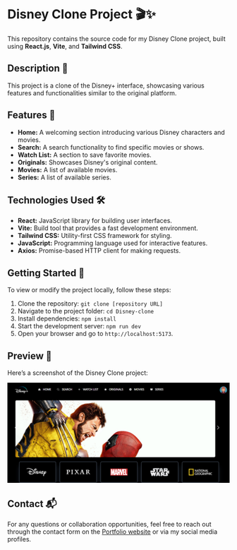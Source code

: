 <h1>Disney Clone Project 🎬✨</h1>

<p>This repository contains the source code for my Disney Clone project, built using <strong>React.js</strong>, <strong>Vite</strong>, and <strong>Tailwind CSS</strong>.</p>

<h2>Description 📜</h2>
<p>
  This project is a clone of the Disney+ interface, showcasing various features and functionalities similar to the original platform.
</p>

<h2>Features 🌟</h2>
<ul>
  <li><strong>Home:</strong> A welcoming section introducing various Disney characters and movies.</li>
  <li><strong>Search:</strong> A search functionality to find specific movies or shows.</li>
  <li><strong>Watch List:</strong> A section to save favorite movies.</li>
  <li><strong>Originals:</strong> Showcases Disney's original content.</li>
  <li><strong>Movies:</strong> A list of available movies.</li>
  <li><strong>Series:</strong> A list of available series.</li>
</ul>

<h2>Technologies Used 🛠️</h2>
<ul>
  <li><strong>React:</strong> JavaScript library for building user interfaces.</li>
  <li><strong>Vite:</strong> Build tool that provides a fast development environment.</li>
  <li><strong>Tailwind CSS:</strong> Utility-first CSS framework for styling.</li>
  <li><strong>JavaScript:</strong> Programming language used for interactive features.</li>
  <li><strong>Axios:</strong> Promise-based HTTP client for making requests.</li>
</ul>

<h2>Getting Started 🚀</h2>
<p>To view or modify the project locally, follow these steps:</p>
<ol>
  <li>Clone the repository: <code>git clone [repository URL]</code></li>
  <li>Navigate to the project folder: <code>cd Disney-clone</code></li>
  <li>Install dependencies: <code>npm install</code></li>
  <li>Start the development server: <code>npm run dev</code></li>
  <li>Open your browser and go to <code>http://localhost:5173</code>.</li>
</ol>

<h2>Preview 📸</h2>
<p>Here’s a screenshot of the Disney Clone project:</p>
<img src="./image.png" alt="Disney Clone Screenshot" />

<h2>Contact 📬</h2>
<p>
  For any questions or collaboration opportunities, feel free to reach out through the contact form on the <a href="https://portfolio-nishan.vercel.app/">Portfolio website</a> or via my social media profiles.
</p>

